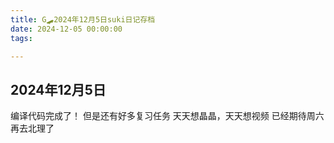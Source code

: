 ```yaml
---
title: G🛹2024年12月5日suki日记存档
date: 2024-12-05 00:00:00
tags:

---
```


## 2024年12月5日
编译代码完成了！
但是还有好多复习任务
天天想晶晶，天天想视频
已经期待周六再去北理了